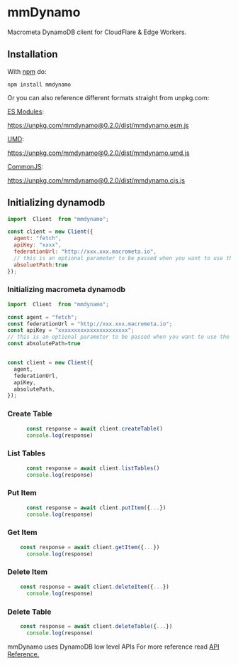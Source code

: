 # mmDynamo

Macrometa DynamoDB client for CloudFlare & Edge Workers.

## Installation

With [npm](http://npmjs.org/) do:

```
npm install mmdynamo
```

Or you can also reference different formats straight from unpkg.com:

[ES Modules](https://developer.mozilla.org/en-US/docs/Web/JavaScript/Reference/Statements/import):

https://unpkg.com/mmdynamo@0.2.0/dist/mmdynamo.esm.js

[UMD](https://github.com/umdjs/umd):

https://unpkg.com/mmdynamo@0.2.0/dist/mmdynamo.umd.js

[CommonJS](https://requirejs.org/docs/commonjs.html):

https://unpkg.com/mmdynamo@0.2.0/dist/mmdynamo.cjs.js

## Initializing dynamodb

```js
import  Client  from "mmdynamo";

const client = new Client({
  agent: "fetch",
  apiKey: "xxxx",
  federationUrl: "http://xxx.xxx.macrometa.io",
  // this is an optional parameter to be passed when you want to use the endpoint as it is
  absoluetPath:true
});
```

### Initializing macrometa dynamodb

```js
import  Client  from "mmdynamo";

const agent = "fetch";
const federationUrl = "http://xxx.xxx.macrometa.io";
const apiKey = "xxxxxxxxxxxxxxxxxxxxxx";
// this is an optional parameter to be passed when you want to use the endpoint as it is
const absolutePath=true


const client = new Client({
  agent,
  federationUrl,
  apiKey,
  absolutePath,
});
```

### Create Table

```js
      const response = await client.createTable()
      console.log(response)
```





### List Tables

```js
      const response = await client.listTables()
      console.log(response)
```

### Put Item

```js
      const response = await client.putItem({...})
      console.log(response)
```

### Get Item

```js
    const response = await client.getItem({...})
      console.log(response)
```

### Delete Item

```js
    const response = await client.deleteItem({...})
      console.log(response)
```

### Delete Table

```js
    const response = await client.deleteTable({...})
      console.log(response)
```





mmDynamo uses DynamoDB low level APIs For more reference read [API Reference.](https://docs.aws.amazon.com/amazondynamodb/latest/APIReference/API_Operations_Amazon_DynamoDB.html)
